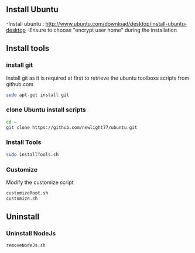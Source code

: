 ## Install Ubuntu
-Install ubuntu : http://www.ubuntu.com/download/desktop/install-ubuntu-desktop
-Ensure to choose "encrypt user home" during the installation

## Install tools

### install git
Install git as it is required at first to retrieve the ubuntu toolboxs scripts from github.com

```sh
sudo apt-get install git
```

### clone Ubuntu install scripts
```sh
cd ~
git clone https://github.com/newlight77/ubuntu.git
```

### Install Tools
```sh
sudo installTools.sh
```

### Customize
Modify the customize script
```sh
customizeRoot.sh
customize.sh
```

## Uninstall
### Uninstall NodeJs
```sh
removeNodeJs.sh
```
